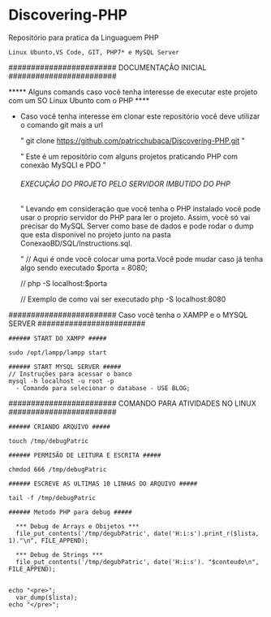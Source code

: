 # Discovering-PHP

Repositório para pratica da Linguaguem PHP

    Linux Ubunto,VS Code, GIT, PHP7* e MySQL Server


########################   DOCUMENTAÇÃO INICIAL   ########################    

***** Alguns comands caso você tenha interesse de executar este projeto com um SO Linux Ubunto com o PHP ****

 - Caso você tenha interesse em clonar este repositório você deve utilizar o comando git mais a url
 	
 	" git clone https://github.com/patricchubaca/Discovering-PHP.git "
 	
 	" Este é um repositório com alguns projetos praticando PHP com conexão MySQLI e PDO "
 	
	
	###### EXECUÇÃO DO PROJETO PELO SERVIDOR IMBUTIDO DO PHP #####
	
	" Levando em consideração que você tenha o PHP instalado você pode usar o proprio servidor do PHP para ler o projeto.
	  Assim, você só vai precisar do MySQL Server como base de dados e pode rodar o dump que esta disponivel no projeto junto na pasta ConexaoBD/SQL/Instructions.sql.
	   	
	"
	// Aqui é onde você colocar uma porta.Você pode mudar caso já tenha algo sendo executado 
	   $porta = 8080;
	  
	 // php -S localhost:$porta 	
	  
	 // Exemplo de como vai ser executado
	    php -S localhost:8080	
	    
	    
	    
	    
########################   Caso você tenha o XAMPP e o MYSQL SERVER   ########################

	###### START DO XAMPP #####	
	
	sudo /opt/lampp/lampp start
	
	###### START MYSQL SERVER #####	
	// Instruções para acessar o banco
	mysql -h localhost -u root -p
	  - Comando para selecionar o database - USE BLOG;



########################  COMANDO PARA ATIVIDADES NO LINUX  ########################

	###### CRIANDO ARQUIVO #####	
	
	touch /tmp/debugPatric
	
	###### PERMISÃO DE LEITURA E ESCRITA #####	
	
	chmdod 666 /tmp/debugPatric
	
	###### ESCREVE AS ULTIMAS 10 LINHAS DO ARQUIVO #####

	tail -f /tmp/debugPatric

	###### Metodo PHP para debug #####	
	
	  *** Debug de Arrays e Obijetos ***	
	  file_put_contents('/tmp/degubPatric', date('H:i:s').print_r($lista, 1)."\n", FILE_APPEND);
	  
	  *** Debug de Strings ***				
	  file_put_contents('/tmp/degubPatric', date('H:i:s'). "$conteudo\n", FILE_APPEND);


	echo "<pre>";
	  var_dump($lista);
	echo "</pre>";


